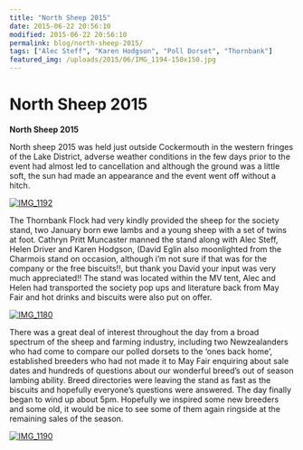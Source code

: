 ```yaml
---
title: "North Sheep 2015"
date: 2015-06-22 20:56:10
modified: 2015-06-22 20:56:10
permalink: blog/north-sheep-2015/
tags: ["Alec Steff", "Karen Hodgson", "Poll Dorset", "Thornbank"]
featured_img: /uploads/2015/06/IMG_1194-150x150.jpg
---
```


# North Sheep 2015

**North Sheep 2015**

North sheep 2015 was held just outside Cockermouth in the western fringes of the Lake District, adverse weather conditions in the few days prior to the event had almost led to cancellation and although the ground was a little soft, the sun had made an appearance and the event went off without a hitch.

[![IMG_1192](/uploads/2015/06/IMG_1192-306x230.jpg)](/uploads/2015/06/IMG_1192.jpg)

The Thornbank Flock had very kindly provided the sheep for the society stand, two January born ewe lambs and a young sheep with a set of twins at foot. Cathryn Pritt Muncaster manned the stand along with Alec Steff, Helen Driver and Karen Hodgson, (David Eglin also moonlighted from the Charmois stand on occasion, although i’m not sure if that was for the company or the free biscuits!!, but thank you David your input was very much appreciated!! The stand was located within the MV tent, Alec and Helen had transported the society pop ups and literature back from May Fair and hot drinks and biscuits were also put on offer.

[![IMG_1180](/uploads/2015/06/IMG_1180-306x230.jpg)](/uploads/2015/06/IMG_1180.jpg)

There was a great deal of interest throughout the day from a broad spectrum of the sheep and farming industry, including two Newzealanders who had come to compare our polled dorsets to the ‘ones back home’, established breeders who had not made it to May Fair enquiring about sale dates and hundreds of questions about our wonderful breed’s out of season lambing ability. Breed directories were leaving the stand as fast as the biscuits and hopefully everyone’s questions were answered. The day finally began to wind up about 5pm. Hopefully we inspired some new breeders and some old, it would be nice to see some of them again ringside at the remaining sales of the season.

[![IMG_1190](/uploads/2015/06/IMG_1190-306x230.jpg)](/uploads/2015/06/IMG_1190.jpg)
